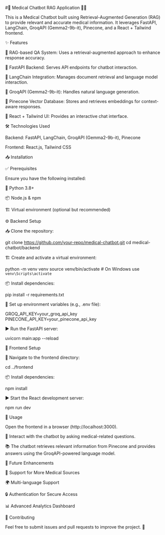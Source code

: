 #🏥 Medical Chatbot RAG Application 🤖💬

This is a Medical Chatbot built using Retrieval-Augmented Generation (RAG) to provide relevant and accurate medical information. It leverages FastAPI, LangChain, GroqAPI (Gemma2-9b-it), Pinecone, and a React + Tailwind frontend.

✨ Features

🧠 RAG-based QA System: Uses a retrieval-augmented approach to enhance response accuracy.

🚀 FastAPI Backend: Serves API endpoints for chatbot interaction.

🔗 LangChain Integration: Manages document retrieval and language model interaction.

🤖 GroqAPI (Gemma2-9b-it): Handles natural language generation.

📂 Pinecone Vector Database: Stores and retrieves embeddings for context-aware responses.

🎨 React + Tailwind UI: Provides an interactive chat interface.

🛠️ Technologies Used

Backend: FastAPI, LangChain, GroqAPI (Gemma2-9b-it), Pinecone

Frontend: React.js, Tailwind CSS

📥 Installation

✅ Prerequisites

Ensure you have the following installed:

🐍 Python 3.8+

📦 Node.js & npm

🏗️ Virtual environment (optional but recommended)

⚙️ Backend Setup

📥 Clone the repository:

git clone https://github.com/your-repo/medical-chatbot.git
cd medical-chatbot/backend

🏗️ Create and activate a virtual environment:

python -m venv venv
source venv/bin/activate  # On Windows use `venv\Scripts\activate`

📦 Install dependencies:

pip install -r requirements.txt

🔑 Set up environment variables (e.g., .env file):

GROQ_API_KEY=your_groq_api_key
PINECONE_API_KEY=your_pinecone_api_key

▶️ Run the FastAPI server:

uvicorn main:app --reload

🎨 Frontend Setup

📁 Navigate to the frontend directory:

cd ../frontend

📦 Install dependencies:

npm install

▶️ Start the React development server:

npm run dev

🚀 Usage

Open the frontend in a browser (http://localhost:3000).

🤖 Interact with the chatbot by asking medical-related questions.

📚 The chatbot retrieves relevant information from Pinecone and provides answers using the GroqAPI-powered language model.

🔮 Future Enhancements

📑 Support for More Medical Sources

🌍 Multi-language Support

🔒 Authentication for Secure Access

📊 Advanced Analytics Dashboard

🤝 Contributing

Feel free to submit issues and pull requests to improve the project. 🚀
